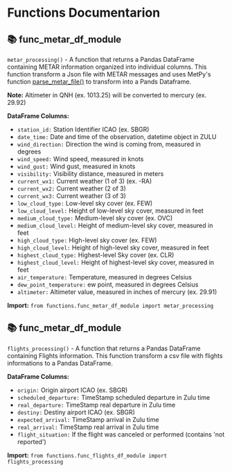 Functions Documentarion
=======================

📚 func_metar_df_module
--------------------
`metar_processing()` - A function that returns a Pandas DataFrame containing METAR information organized into individual columns. This function transform a Json file with METAR messages and uses MetPy's function [parse_metar_file()](https://unidata.github.io/MetPy/latest/api/generated/metpy.io.parse_metar_file.html) to transform into a Pands Dataframe.

**Note:** Altimeter in QNH (ex. 1013.25) will be converted to mercury (ex. 29.92)

**DataFrame Columns:**
- `station_id:` Station Identifier ICAO (ex. SBGR)
- `date_time:` Date and time of the observation, datetime object in ZULU
- `wind_direction:` Direction the wind is coming from, measured in degrees
- `wind_speed:` Wind speed, measured in knots
- `wind_gust:` Wind gust, measured in knots
- `visibility:` Visibility distance, measured in meters
- `current_wx1:` Current weather (1 of 3) (ex. -RA)
- `current_wx2:` Current weather (2 of 3)
- `current_wx3:` Current weather (3 of 3)
- `low_cloud_type:` Low-level sky cover (ex. FEW)
- `low_cloud_level:` Height of low-level sky cover, measured in feet
- `medium_cloud_type:` Medium-level sky cover (ex. OVC)
- `medium_cloud_level:` Height of medium-level sky cover, measured in feet
- `high_cloud_type:` High-level sky cover (ex. FEW)
- `high_cloud_level:` Height of high-level sky cover, measured in feet
- `highest_cloud_type:` Highest-level Sky cover (ex. CLR)
- `highest_cloud_level:` Height of highest-level sky cover, measured in feet
- `air_temperature:` Temperature, measured in degrees Celsius
- `dew_point_temperature:` ew point, measured in degrees Celsius
- `altimeter:` Altimeter value, measured in inches of mercury (ex. 29.91)

**Import:** `from functions.func_metar_df_module import metar_processing`

📚 func_metar_df_module
-----------------------
`flights_processing()` - A function that returns a Pandas DataFrame containing Flights information. This function transform a csv file with flights informations to a Pandas DataFrame.

**DataFrame Columns:**
- `origin:` Origin airport ICAO (ex. SBGR)
- `scheduled_departure:` TimeStamp scheduled departure in Zulu time
- `real_departure:` TimeStamp real departure in Zulu time
- `destiny:` Destiny airport ICAO (ex. SBGR)
- `expected_arrival:` TimeStamp arrival in Zulu time
- `real_arrival:` TimeStamp real arrival in Zulu time
- `flight_situation:` If the flight was canceled or performed (contains 'not reported')

**Import:** `from functions.func_flights_df_module import flights_processing`
